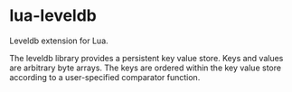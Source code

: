 lua-leveldb
===========

Leveldb extension for Lua.

The leveldb library provides a persistent key value store. Keys and values are arbitrary byte arrays. The keys are ordered within the key value store according to a user-specified comparator function.